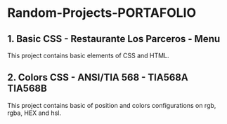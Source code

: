 # Random-Projects-PORTAFOLIO

## 1. Basic CSS - Restaurante Los Parceros - Menu
This project contains basic elements of CSS and HTML. 

## 2. Colors CSS - ANSI/TIA 568 - TIA568A TIA568B
This project contains basic of position and colors configurations on rgb, rgba, HEX and hsl. 

